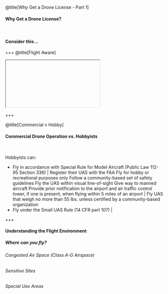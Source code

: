 <div class="slide-bg-style-left"></div><div class="slide-bg-style-right"></div>

@title[Why Get a Drone License - Part 1]

#### Why Get a Drone License?

<br>

#### Consider this...

+++
@title[Flight Aware]
<iframe class="stretch" data-src="https://flightaware.com/live/airport_status_bigmap.rvt?airport=KBWI"></iframe>

+++
<div class="slide-bg-style-left"></div><div class="slide-bg-style-right"></div>

@title[Commercial v Hobby]

#### Commercial Drone Operation vs. Hobbyists

<br>

Hobbyists can:
- Fly in accordance with Special Rule for Model Aircraft (Public Law 112-95 Section 336) |
   Register their UAS with the FAA
   Fly for hobby or recreational purposes only
   Follow a community-based set of safety guidelines
   Fly the UAS within visual line-of-sight
   Give way to manned aircraft
   Provide prior notification to the airport and air traffic control tower, if one is present, when flying within 5 miles of an airport                                                                            |
  Fly UAS that weigh no more than 55 lbs. unless certified by a community-based organization
- Fly under the Small UAS Rule (14 CFR part 107)                                         |

+++
#### Understanding the Flight Environment
##### Where can you fly?
###### Congested Air Space (Class A-G Airspace)
###### Sensitive Sites
###### Special Use Areas
